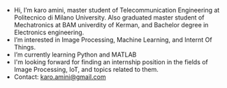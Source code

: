 -  Hi, I’m karo amini, master student of Telecommunication Engineering at Politecnico di Milano University. Also graduated master student of Mechatronics at BAM univerdity of Kerman, and Bachelor degree in Electronics engineering.
-  I’m interested in Image Processing, Machine Learning, and Internt Of Things.
-  I’m currently learning Python and MATLAB
-  I'm looking forward for finding an internship position in the fields of Image Processing, IoT, and topics related to them.
-  Contact: karo.amini@gmail.com

<!---
karoamini/karoamini is a ✨ special ✨ repository because its `README.md` (this file) appears on your GitHub profile.
You can click the Preview link to take a look at your changes.
--->

